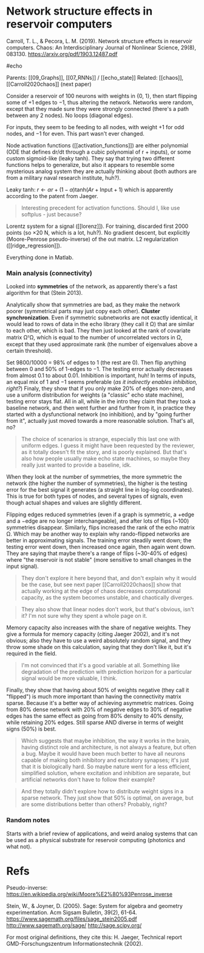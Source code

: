 # Network structure effects in reservoir computers

Carroll, T. L., & Pecora, L. M. (2019). Network structure effects in reservoir computers. Chaos: An Interdisciplinary Journal of Nonlinear Science, 29(8), 083130.
https://arxiv.org/pdf/1903.12487.pdf

#echo

Parents: [[09_Graphs]], [[07_RNNs]] / [[echo_state]]
Related: [[chaos]], [[Carroll2020chaos]] (next paper)

Consider a reservoir of 100 neurons with weights in {0, 1}, then start flipping some of +1 edges to −1, thus altering the network. Networks were random, except that they made sure they were strongly connected (there's a path between any 2 nodes). No loops (diagonal edges).

For inputs, they seem to be feeding to all nodes, with weight +1 for odd nodes, and −1 for even. This part wasn't ever changed.

Node activation functions ([[activation_functions]]) are either polynomial (ODE that defines dr/dt through a cubic polynomial of r + inputs), or some custom sigmoid-like (leaky tanh). They say that trying two different functions helps to generalize, but also it appears to resemble some mysterious analog system they are actually thinking about (both authors are from a military naval research institute, huh?).

Leaky tanh:
$r ← αr + (1-α)\text{tanh}(Ar + \text{Input} +1)$
which is apparently according to the patent from Jaeger.

> Interesting precedent for activation functions. Should I, like use softplus - just because?

Lorentz system for a signal ([[lorenz]]). For training, discarded first 2000 points (so ×20 N, which is a lot, huh?). No gradient descent, but explicitly (Moore-Penrose pseudo-inverse) of the out matrix. L2 regularization ([[ridge_regression]]).

Everything done in Matlab.

### Main analysis (connectivity)

Looked into **symmetries** of the network, as apparently there's a fast algorithm for that (Stein 2013).

Analytically show that symmetries are bad, as they make the network poorer (symmetrical parts may just copy each other). **Cluster synchronization**. Even if symmetric subnetworks are not exactly identical, it would lead to rows of data in the echo library (they call it Ω) that are similar to each other, which is bad. They then just looked at the rank of covariate matrix ΩᵀΩ, which is equal to the number of uncorrelated vectors in Ω, except that they used approximate rank (the number of eigenvalues above a certain threshold).

Set 9800/10000 = 98% of edges to 1 (the rest are 0). Then flip anything between 0 and 50% of 1-edges to −1. The testing error actually decreases from almost 0.1 to about 0.01. Inhibition is important, huh! In terms of inputs, an equal mix of 1 and −1 seems preferable (_as it indirectly enables inhibition, right?_) Finaly, they show that if you only make 20% of edges non-zero, and use a uniform distribution for weights (a "classic" echo state machine), testing error stays flat. All in all, while in the intro they claim that they took a baseline network, and then went further and further from it, in practice they started with a dysfunctional network (no inhibition), and by "going further from it", actually just moved towards a more reasonable solution. That's all, no?

> The choice of scenarios is strange, especially this last one with uniform edges. I guess it might have been  requested by the reviewer, as it totally doesn't fit the story, and is poorly explained. But that's also how people usually make echo state machines, so maybe they really just wanted to provide a baseline, idk.

When they look at the number of symmetries, the more symmetric the network (the higher the number of symmetries), the higher is the testing error for the best signal it generates (a straight line in log-log coordinates). This is true for both types of nodes, and several types of signals, even though actual shapes and values are slightly different.

Flipping edges reduced symmetries (even if a graph is symmetric, a +edge and a −edge are no longer interchangeable), and after lots of flips (~100) symmetries disappear. Similarly, flips increased the rank of the echo matrix Ω. Which may be another way to explain why rando-flipped networks are better in approximating signals. The training error steadily went down; the testing error went down, then increased once again, then again went down. They are saying that maybe there's a range of flips (~30-40% of edges) where "the reservoir is not stable" (more sensitive to small changes in the input signal).

> They don't explore it here beyond that, and don't explain why it would be the case, but see next paper [[Carroll2020chaos]] show that actually working at the edge of chaos decreases computational capacity, as the system becomes unstable, and chaotically diverges.

> They also show that linear nodes don't work, but that's obvious, isn't it? I'm not sure why they spent a whole page on it.

Memory capacity also increases with the share of negative weights. They give a formula for memory capacity (citing Jaeger 2002), and it's not obvious; also they have to use a weird absolutely random signal, and they throw some shade on this calculation, saying that they don't like it, but it's required in the field.

> I'm not convinced that it's a good variable at all. Something like degradation of the prediction with prediction horizon for a particular signal would be more valuable, I think.

Finally, they show that having about 50% of weights negative (they call it "flipped") is much more important than having the connectivity matrix sparse. Because it's a better way of achieving asymmetric matrices. Going from 80% dense network with 20% of negative edges to 30% of negative edges has the same effect as going from 80% density to 40% density, while retaining 20% edges. Still sparse AND diverse in terms of weight signs (50%) is best.

> Which suggests that maybe inhibition, the way it works in the brain, having distinct role and architecture, is not always a feature, but often a bug. Maybe it would have been much better to have all neurons capable of making both inhibitory and excitatory synapses; it's just that it is biologically hard. So maybe nature went for a less efficient, simplified solution, where excitation and inhibition are separate, but artificial networks don't have to follow their example?

> And they totally didn't explore how to distribute weight signs in a sparse network. They just show that 50% is optimal, on average, but are some distributions better than others? Probably, right?

### Random notes

Starts with a brief review of applications, and weird analog systems that can be used as a physical substrate for reservoir computing (photonics and what not).

# Refs

Pseudo-inverse:
https://en.wikipedia.org/wiki/Moore%E2%80%93Penrose_inverse

Stein, W., & Joyner, D. (2005). Sage: System for algebra and geometry experimentation. Acm Sigsam Bulletin, 39(2), 61-64.
https://www.sagemath.org/files/sage_stein2005.pdf
http://www.sagemath.org/sage/
http://sage.scipy.org/

For most original definitions, they cite this:
H. Jaeger, Technical report GMD-Forschungszentrum Informationstechnik (2002).